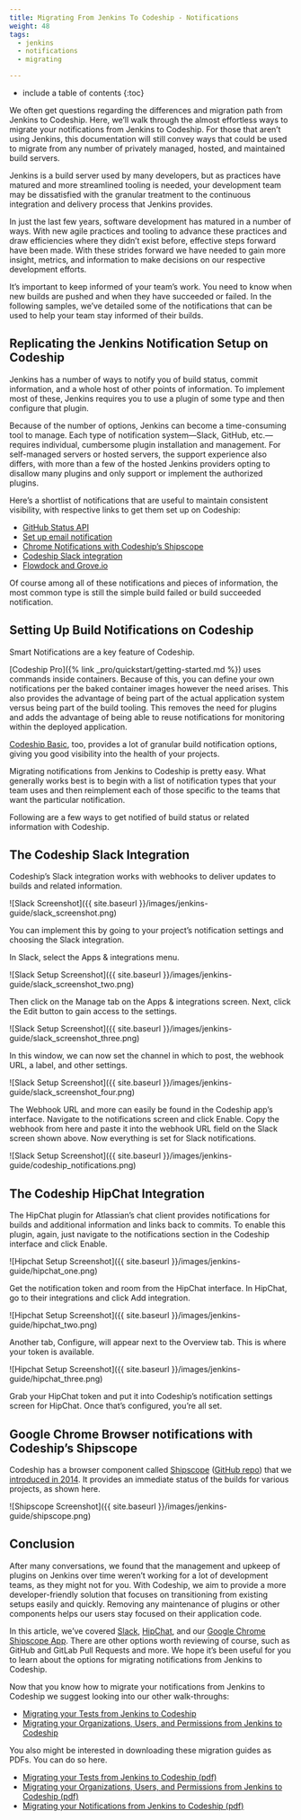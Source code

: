 ```yaml
---
title: Migrating From Jenkins To Codeship - Notifications
weight: 48
tags:
  - jenkins
  - notifications
  - migrating

---
```


* include a table of contents
{:toc}

We often get questions regarding the differences and migration path from Jenkins to Codeship. Here, we’ll walk through the almost effortless ways to migrate your notifications from Jenkins to Codeship. For those that aren’t using Jenkins, this documentation will still convey ways that could be used to migrate from any number of privately managed, hosted, and maintained build servers.

Jenkins is a build server used by many developers, but as practices have matured and more streamlined tooling is needed, your development team may be dissatisfied with the granular treatment to the continuous integration and delivery process that Jenkins provides.

In just the last few years, software development has matured in a number of ways. With new agile practices and tooling to advance these practices and draw efficiencies where they didn’t exist before, effective steps forward have been made. With these strides forward we have needed to gain more insight, metrics, and information to make decisions on our respective development efforts.

It’s important to keep informed of your team’s work. You need to know when new builds are pushed and when they have succeeded or failed. In the following samples, we’ve detailed some of the notifications that can be used to help your team stay informed of their builds.

## Replicating the Jenkins Notification Setup on Codeship

Jenkins has a number of ways to notify you of build status, commit information, and a whole host of other points of information. To implement most of these, Jenkins requires you to use a plugin of some type and then configure that plugin.

Because of the number of options, Jenkins can become a time-consuming tool to manage. Each type of notification system—Slack, GitHub, etc.—requires individual, cumbersome plugin installation and management. For self-managed servers or hosted servers, the support experience also differs, with more than a few of the hosted Jenkins providers opting to disallow many plugins and only support or implement the authorized plugins.

Here’s a shortlist of notifications that are useful to maintain consistent visibility, with respective links to get them set up on Codeship:

- [GitHub Status API](https://github.com/blog/1227-commit-status-api)
- [Set up email notification](https://codeship.com/user/edit)
- [Chrome Notifications with Codeship’s Shipscope](https://chrome.google.com/webstore/detail/shipscope/jdedmgopefelimgjceagffkeeiknclhh)
- [Codeship Slack integration](https://blog.codeship.com/codeship-slack/)
- [Flowdock and Grove.io](https://blog.codeship.com/grove-and-flowdock/)

Of course among all of these notifications and pieces of information, the most common type is still the simple build failed or build succeeded notification.

## Setting Up Build Notifications on Codeship

Smart Notifications are a key feature of Codeship.

[Codeship Pro]({% link _pro/quickstart/getting-started.md %}) uses commands inside containers. Because of this, you can define your own notifications per the baked container images however the need arises. This also provides the advantage of being part of the actual application system versus being part of the build tooling. This removes the need for plugins and adds the advantage of being able to reuse notifications for monitoring within the deployed application.

[Codeship Basic](https://codeship.com/features/basic), too, provides a lot of granular build notification options, giving you good visibility into the health of your projects.

Migrating notifications from Jenkins to Codeship is pretty easy. What generally works best is to begin with a list of notification types that your team uses and then reimplement each of those specific to the teams that want the particular notification.

Following are a few ways to get notified of build status or related information with Codeship.

## The Codeship Slack Integration

Codeship’s Slack integration works with webhooks to deliver updates to builds and related information.

![Slack Screenshot]({{ site.baseurl }}/images/jenkins-guide/slack_screenshot.png)

You can implement this by going to your project’s notification settings and choosing the Slack integration.

In Slack, select the Apps & integrations menu.

![Slack Setup Screenshot]({{ site.baseurl }}/images/jenkins-guide/slack_screenshot_two.png)

Then click on the Manage tab on the Apps & integrations screen. Next, click the Edit button to gain access to the settings.

![Slack Setup Screenshot]({{ site.baseurl }}/images/jenkins-guide/slack_screenshot_three.png)

In this window, we can now set the channel in which to post, the webhook URL, a label, and other settings.

![Slack Setup Screenshot]({{ site.baseurl }}/images/jenkins-guide/slack_screenshot_four.png)

The Webhook URL and more can easily be found in the Codeship app’s interface. Navigate to the notifications screen and click Enable. Copy the webhook from here and paste it into the webhook URL field on the Slack screen shown above. Now everything is set for Slack notifications.

![Slack Setup Screenshot]({{ site.baseurl }}/images/jenkins-guide/codeship_notifications.png)

## The Codeship HipChat Integration

The HipChat plugin for Atlassian’s chat client provides notifications for builds and additional information and links back to commits. To enable this plugin, again, just navigate to the notifications section in the Codeship interface and click Enable.

![Hipchat Setup Screenshot]({{ site.baseurl }}/images/jenkins-guide/hipchat_one.png)

Get the notification token and room from the HipChat interface. In HipChat, go to their integrations and click Add integration.

![Hipchat Setup Screenshot]({{ site.baseurl }}/images/jenkins-guide/hipchat_two.png)

Another tab, Configure, will appear next to the Overview tab. This is where your token is available.

![Hipchat Setup Screenshot]({{ site.baseurl }}/images/jenkins-guide/hipchat_three.png)

Grab your HipChat token and put it into Codeship’s notification settings screen for HipChat. Once that’s configured, you’re all set.

## Google Chrome Browser notifications with Codeship’s Shipscope

Codeship has a browser component called [Shipscope](https://chrome.google.com/webstore/detail/shipscope/jdedmgopefelimgjceagffkeeiknclhh) ([GitHub repo](https://github.com/codeship/shipscope)) that we [introduced in 2014](https://blog.codeship.com/codeship-notifications-desktop-shipscope/). It provides an immediate status of the builds for various projects, as shown here.

![Shipscope Screenshot]({{ site.baseurl }}/images/jenkins-guide/shipscope.png)

## Conclusion

After many conversations, we found that the management and upkeep of plugins on Jenkins over time weren’t working for a lot of development teams, as they might not for you. With Codeship, we aim to provide a more developer-friendly solution that focuses on transitioning from existing setups easily and quickly. Removing any maintenance of plugins or other components helps our users stay focused on their application code.

In this article, we’ve covered [Slack](https://slack.com), [HipChat](http://hipchat.com), and our [Google Chrome Shipscope App](https://github.com/codeship/shipscope). There are other options worth reviewing of course, such as GitHub and GitLab Pull Requests and more.  We hope it’s been useful for you to learn about the options for migrating notifications from Jenkins to Codeship.

Now that you know how to migrate your notifications from Jenkins to Codeship we suggest looking into our other walk-throughs:

- [Migrating your Tests from Jenkins to Codeship](https://documentation.codeship.com/general/account/guides/migrating-from-jenkins-testing/)
- [Migrating your Organizations, Users, and Permissions from Jenkins to Codeship](https://documentation.codeship.com/general/account/guides/migrating-from-jenkins-organizations/)

You also might be interested in downloading these migration guides as PDFs. You can do so here.

- [Migrating your Tests from Jenkins to Codeship (pdf)](https://resources.codeship.com/hubfs/Codeship_Migrating_from_Jenkins_to_Codeship-Testing.pdf)
- [Migrating your Organizations, Users, and Permissions from Jenkins to Codeship (pdf)](https://resources.codeship.com/hubfs/Codeship_Migrating_from_Jenkins_to_Codeship-Organizations_Roles_and_Users.pdf)
- [Migrating your Notifications from Jenkins to Codeship (pdf)](https://resources.codeship.com/hubfs/Codeship_Migrating_from_Jenkins_to_Codeship-Testing.pdf)
